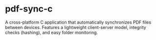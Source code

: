 # pdf-sync-c
A cross-platform C application that automatically synchronizes PDF files between devices. Features a lightweight client-server model, integrity checks (hashing), and easy folder monitoring. 
